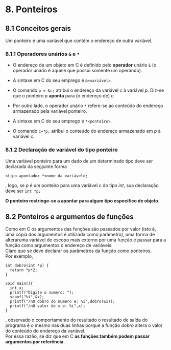 # 8. Ponteiros

## 8.1 Conceitos gerais
Um ponteiro é uma variável que contém o endereço de outra variável.  

### 8.1.1 Operadores unários `&` e `*`
- O endereço de um objeto em C é definido pelo **operador** unário `&` (o operador unário é aquele que possui somente um operando).  
- A sintaxe em C do seu emprego é `&<variável>`.
- O comando `p = &c;` atribui o endereço da variável *c* à variável *p*. Diz-se que o ponteiro *p* **aponta** para (o endereço de) *c*.   

- Por outro lado, o operador unário `*` refere-se ao conteúdo do endereço armazenado pela variável ponteiro.
- A sintaxe em C do seu emprego é `*<ponteiro>`.  
- O comando `c=*p;` atribui o conteúdo do endereço armazenado em *p* à variável *c*.

### 8.1.2 Declaração de variável do tipo ponteiro  
Uma variável ponteiro para um dado de um determinado tipo deve ser declarada da segjuinte forma  

```
<tipo apontado> *<nome da variável>;
```
, logo, se *p* é um ponteiro para uma variável *c* do tipo *int*, sua declaração deve ser `int *p;`

**O ponteiro restringe-se a apontar para algum tipo especifico de objeto.**

## 8.2 Ponteiros e argumentos de funções
Como em C os argumentos das funções são passados por valor (isto é, uma cópia dos argumentos é utilizada como parâmetro), 
uma forma de alteraruma variável de escopo mais externo por uma função é passar para a função como argumentos o endereço de variáveis.  
Claro que se deve declarar os parâmetros da função como ponteiros.  
Por exemplo,  
```
int dobro(int *p) {
  return *p*2;
}

void main(){
  int x;
  printf("Digite o numero: ");
  scanf("%i",&x);
  printf("/nO dobro do numero e: %i",dobro(&x));
  printf("/nO valor de x e: %i",x);
}
```
, observado o comportamento do resultado o resultado de saída do programa é o mesmo nas duas linhas porque a função *dobro* altera o valor do conteúdo do endereço da variável.  
Por essa razão, se diz que em C **as funções também podem passar argumentos por referência**.




